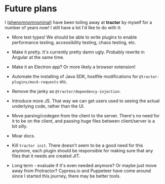 # Future plans

I ([phenomnomnominal](https://github.com/phenomnomnominal)) have been toiling away at **tractor** by myself for a number of years now! I still have a lot I'd like to do with it:

* More test types! We should be able to write plugins to enable performance testing, accessibility testing, chaos testing, etc.

* Make it pretty. It's currently pretty damn ugly. Probably rewrite in Angular at the same time.

* Make it an Electron app? Or more likely a browser extension!

* Automate the installing of Java SDK, hostfile modifications for `@tractor-plugins/mock-requests` etc.

* Remove the janky as `@tractor/dependency-injection`.

* Introduce more JS. That way we can get users used to seeing the actual underlying code, rather than the UI.

* Move parsing/codegen from the client to the server. There's no need for it to be on the client, and passing huge files between client/server is a bit silly.

* Moar docs.

* Kill `tractor init`. There doesn't seem to be a good need for this anymore, each plugin should be responsible for making sure that any files that it needs are created JIT.

* Long term - evaluate if it's even needed anymore? Or maybe just move away from Protractor? Cypress.io and Puppeteer have come around since I started this journey, there may be better tools.

